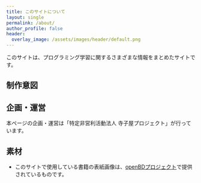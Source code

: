 ```yaml
---
title: このサイトについて
layout: single
permalink: /about/
author_profile: false
header:
  overlay_image: /assets/images/header/default.png
---
```

このサイトは、プログラミング学習に関するさまざまな情報をまとめたサイトです。

## 制作意図

## 企画・運営
本ページの企画・運営は「特定非営利活動法人 寺子屋プロジェクト」が行っています。

## 素材
- このサイトで使用している書籍の表紙画像は、[openBDプロジェクト](https://openbd.jp)で提供されているものです。
